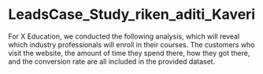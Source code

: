 # LeadsCase_Study_riken_aditi_Kaveri
For X Education, we conducted the following analysis, which will reveal which industry professionals will enroll in their courses. The customers who visit the website, the amount of time they spend there, how they got there, and the conversion rate are all included in the provided dataset.
